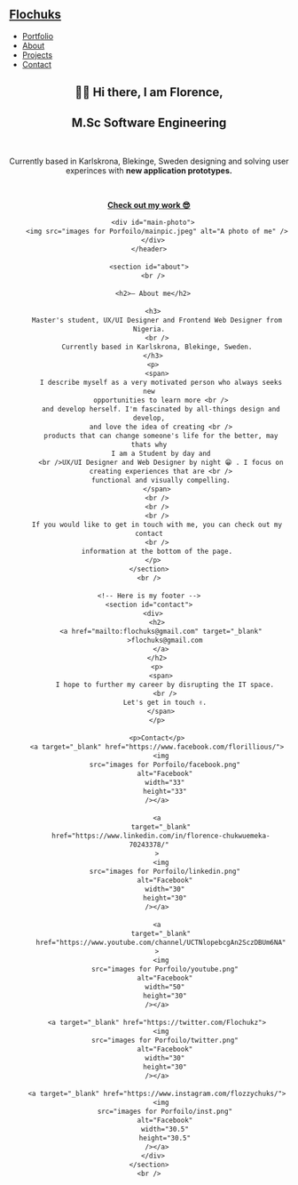 <!DOCTYPE html>
<html lang="en">
  <head>
    <meta charset="UTF-8" />
    <meta name="viewport" content="width=device-width, initial-scale=1.0" />
    <title>Flochuks</title>
    <link href="css/main.css" rel="stylesheet" />
    <link
      rel="stylesheet"
      href="https://fonts.googleapis.com/icon?family=Material+Icons"
    />
    <link rel="preconnect" href="https://fonts.gstatic.com" />
    <link
      href="https://fonts.googleapis.com/css2?family=Lato:wght@100&display=swap"
      rel="stylesheet"
    />
    <link
      href="https://fonts.googleapis.com/css2?family=Lato:wght@100&family=Lobster&display=swap"
      rel="stylesheet"
    />
  </head>
  <body>
    <nav>
      <div class="logo">
        <h2>
          <a href="main.html">Flochuks</a>
        </h2>
      </div>
      <ul class="main-menu">
        <li><a href="main.html">Portfolio</a></li>
        <li><a href="about.html">About</a></li>
        <li><a href="projects.html">Projects</a></li>
        <li><a href="#contact">Contact</a></li>
      </ul>
    </nav>
    <header class="container">
      <div id="greeting">
        <h2>👋🏽 Hi there, I am Florence,</h2>
        <h2>M.Sc Software Engineering</h2>
        <br />
        <p>
          Currently based in Karlskrona, Blekinge, Sweden designing and solving
          user experinces with
          <b>new application prototypes.</b>
        </p>
        <br />
        <p class="mywork">
          <a href="projects.html"> <b> Check out my work 😎</b></a>
        </p>
      </div>

      <div id="main-photo">
        <img src="images for Porfoilo/mainpic.jpeg" alt="A photo of me" />
      </div>
    </header>

    <section id="about">
      <br />

      <h2>— About me</h2>

      <h3>
        Master's student, UX/UI Designer and Frontend Web Designer from Nigeria.
        <br />
        Currently based in Karlskrona, Blekinge, Sweden.
      </h3>
      <p>
        <span>
          I describe myself as a very motivated person who always seeks new
          opportunities to learn more <br />
          and develop herself. I'm fascinated by all-things design and develop,
          and love the idea of creating <br />
          products that can change someone's life for the better, may thats why
          I am a Student by day and
          <br />UX/UI Designer and Web Designer by night 😁 . I focus on
          creating experiences that are <br />
          functional and visually compelling.
        </span>
        <br />
        <br />
        <br />
        If you would like to get in touch with me, you can check out my contact
        <br />
        information at the bottom of the page.
      </p>
    </section>
    <br />

    <!-- Here is my footer -->
    <section id="contact">
      <div>
        <h2>
          <a href="mailto:flochuks@gmail.com" target="_blank"
            >flochuks@gmail.com
          </a>
        </h2>
        <p>
          <span>
            I hope to further my career by disrupting the IT space.
            <br />
            Let's get in touch ✌️.
          </span>
        </p>

        <p>Contact</p>
        <a target="_blank" href="https://www.facebook.com/florillious/">
          <img
            src="images for Porfoilo/facebook.png"
            alt="Facebook"
            width="33"
            height="33"
        /></a>

        <a
          target="_blank"
          href="https://www.linkedin.com/in/florence-chukwuemeka-70243378/"
        >
          <img
            src="images for Porfoilo/linkedin.png"
            alt="Facebook"
            width="30"
            height="30"
        /></a>

        <a
          target="_blank"
          href="https://www.youtube.com/channel/UCTNlopebcgAn2SczDBUm6NA"
        >
          <img
            src="images for Porfoilo/youtube.png"
            alt="Facebook"
            width="50"
            height="30"
        /></a>

        <a target="_blank" href="https://twitter.com/Flochukz">
          <img
            src="images for Porfoilo/twitter.png"
            alt="Facebook"
            width="30"
            height="30"
        /></a>

        <a target="_blank" href="https://www.instagram.com/flozzychuks/">
          <img
            src="images for Porfoilo/inst.png"
            alt="Facebook"
            width="30.5"
            height="30.5"
        /></a>
      </div>
    </section>
    <br />
  </body>
</html>

